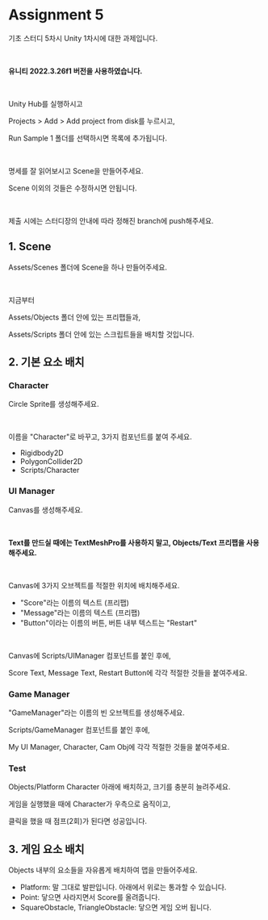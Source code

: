 # Assignment 5

기초 스터디 5차시 Unity 1차시에 대한 과제입니다.

<br/>

**유니티 2022.3.26f1 버전을 사용하였습니다.**

<br/>

Unity Hub를 실행하시고

Projects > Add > Add project from disk를 누르시고,

Run Sample 1 폴더를 선택하시면 목록에 추가됩니다.

<br/>

명세를 잘 읽어보시고 Scene을 만들어주세요.

Scene 이외의 것들은 수정하시면 안됩니다.

<br/>

제출 시에는 스터디장의 안내에 따라 정해진 branch에 push해주세요.

## 1. Scene

Assets/Scenes 폴더에 Scene을 하나 만들어주세요.

<br/>

지금부터 

Assets/Objects 폴더 안에 있는 프리팹들과,

Assets/Scripts 폴더 안에 있는 스크립트들을 배치할 것입니다.

## 2. 기본 요소 배치

### Character

Circle Sprite를 생성해주세요.

<br/>

이름을 "Character"로 바꾸고, 3가지 컴포넌트를 붙여 주세요.

- Rigidbody2D
- PolygonCollider2D
- Scripts/Character

### UI Manager

Canvas를 생성해주세요.

<br/>

**Text를 만드실 때에는 TextMeshPro를 사용하지 말고, Objects/Text 프리팹을 사용해주세요.**

<br/>

Canvas에 3가지 오브젝트를 적절한 위치에 배치해주세요.
- "Score"라는 이름의 텍스트 (프리팹)
- "Message"라는 이름의 텍스트 (프리팹)
- "Button"이라는 이름의 버튼, 버튼 내부 텍스트는 "Restart"

<br/>

Canvas에 Scripts/UIManager 컴포넌트를 붙인 후에,

Score Text, Message Text, Restart Button에 각각 적절한 것들을 붙여주세요.

### Game Manager

"GameManager"라는 이름의 빈 오브젝트를 생성해주세요.

Scripts/GameManager 컴포넌트를 붙인 후에,

My UI Manager, Character, Cam Obj에 각각 적절한 것들을 붙여주세요.

### Test

Objects/Platform Character 아래에 배치하고, 크기를 충분히 늘려주세요.

게임을 실행했을 때에 Character가 우측으로 움직이고,

클릭을 했을 때 점프(2회)가 된다면 성공입니다.

## 3. 게임 요소 배치

Objects 내부의 요소들을 자유롭게 배치하여 맵을 만들어주세요.

- Platform: 말 그대로 발판입니다. 아래에서 위로는 통과할 수 있습니다.
- Point: 닿으면 사라지면서 Score를 올려줍니다.
- SquareObstacle, TriangleObstacle: 닿으면 게임 오버 됩니다.
